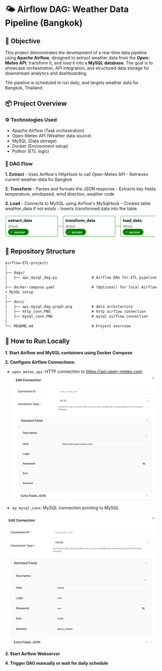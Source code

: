 # 🌤️ Airflow DAG: Weather Data Pipeline (Bangkok)

## 🎯 Objective
This project demonstrates the development of a real-time data pipeline using **Apache Airflow**, designed to extract weather data from the **Open-Meteo API**, transform it, and load it into a **MySQL database**. The goal is to showcase orchestration, API integration, and structured data storage for downstream analytics and dashboarding.

The pipeline is scheduled to run daily, and targets weather data for Bangkok, Thailand.

## 📦 Project Overview

### ⚙️ Technologies Used
- Apache Airflow (Task orchestration)
- Open-Meteo API (Weather data source)
- MySQL (Data storage)
- Docker (Environment setup)
- Python (ETL logic)

### 🔁 DAG Flow
**1.  Extract**
    - Uses Airflow's HttpHook to call Open-Meteo API
    - Retrieves current weather data for Bangkok

**2.  Transform**
    - Parses and formats the JSON response
    - Extracts key fields: temperature, windspeed, wind direction, weather code

**3.  Load**
    - Connects to MySQL using Airflow's MySqlHook
    - Creates table weather_data if not exists
    - Inserts transformed data into the table

![http_conn](docs/api-mysql-dag-graph.png)

## 📂 Repository Structure
```
airflow-ETL-project/
│
├── dags/                          
│   ├── api_mysql_dag.py                # Airflow DAG for ETL pipeline
│ 
├── docker-compose.yaml                 # (Optional) for local Airflow + MySQL setup
│ 
├── docs/                               
│   ├── api-mysql-dag-graph.png         # data architecture
│   ├── http_conn.PNG                   # http airflow connection
│   ├── mysql_conn.PNG                  # mysql airflow connection
│   
└── README.md                           # Project overview
```

## 🧪 How to Run Locally

**1.  Start Airflow and MySQL containers using Docker Compose**

**2.  Configure Airflow Connections:**

- `open_meteo_api`: HTTP connection to https://api.open-meteo.com
![http_conn](docs/http_conn.PNG)

- `my_mysql_conn`: MySQL connection pointing to MySQL

![mysql_conn](docs/mysql_conn.PNG)

**3.  Start Airflow Webserver**

**4.  Trigger DAG manually or wait for daily schedule**
